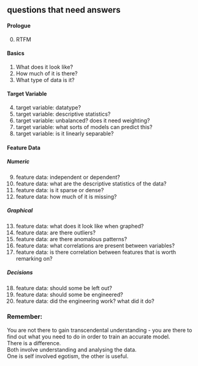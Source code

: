 ## questions that need answers
#### Prologue
0. RTFM

#### Basics
1. What does it look like? 
2. How much of it is there?
3. What type of data is it?

#### Target Variable
4. target variable: datatype? 
5. target variable: descriptive statistics? 
6. target variable: unbalanced? does it need weighting? 
7. target variable: what sorts of models can predict this? 
8. target variable: is it linearly separable?

#### Feature Data
##### Numeric
9. feature data: independent or dependent?
10. feature data: what are the descriptive statistics of the data? 
11. feature data: is it sparse or dense? 
12. feature data: how much of it is missing? 

##### Graphical
13. feature data: what does it look like when graphed? 
14. feature data: are there outliers? 
15. feature data: are there anomalous patterns? 
16. feature data: what correlations are present between variables? 
17. feature data: is there correlation between features that is worth remarking on? 

##### Decisions
18. feature data: should some be left out?
19. feature data: should some be engineered? 
20. feature data: did the engineering work? what did it do? 

### Remember:
You are not there to gain transcendental understanding - you are there to find out what you need to do in order to train an accurate model.  
There is a difference.  
Both involve understanding and analysing the data.  
One is self involved egotism, the other is useful. 

